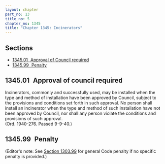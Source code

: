 ```yaml
---
layout: chapter
part_no: 13
title_no: 5
chapter_no: 1345
title: "Chapter 1345: Incinerators"
---
```


## Sections

* [1345.01   Approval of Council required](#134501-approval-of-council-required)
* [1345.99   Penalty](#134599-penalty)

## 1345.01   Approval of council required

Incinerators, commonly and successfully used, may be installed when the type
and method of installation have been approved by Council, subject to the
provisions and conditions set forth in such approval. No person shall install
an incinerator when the type and method of such installation have not been
approved by Council, nor shall any person violate the conditions and provisions
of such approval.\
(Ord. 1940-276. Passed 9-9-40.)

## 1345.99   Penalty

(Editor's note: See [Section 1303.99][CFCO 1303.99] for general Code penalty if
no specific penalty is provided.)

[CFCO 1303.99]:</chapters/chapter-1303-inspections-enforcement-and-penalty/#130399-general-code-penalty>
